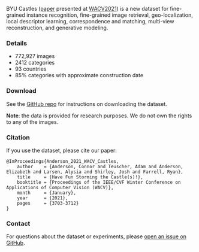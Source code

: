 BYU Castles ([paper](https://openaccess.thecvf.com/content/WACV2021/html/Anderson_Have_Fun_Storming_the_Castles_WACV_2021_paper.html) presented at [WACV2021](http://wacv2021.thecvf.com/home)) is a new dataset for fine-grained instance recognition, fine-grained image retrieval, geo-localization, local descriptor learning, correspondence and matching, multi-view reconstruction, and generative modeling.

### Details

- 772,927 images
- 2412 categories
- 93 countries
- 85% categories with approximate construction date

### Download

See the [GitHub repo](https://github.com/byu-vision/castles#download) for instructions on downloading the dataset.

**Note**: the data is provided for research purposes. We do not own the rights to any of the images.

### Citation

If you use the dataset, please cite our paper:
```
@InProceedings{Anderson_2021_WACV_Castles,
    author    = {Anderson, Connor and Teuscher, Adam and Anderson, Elizabeth and Larsen, Alysia and Shirley, Josh and Farrell, Ryan},
    title     = {Have Fun Storming the Castle(s)!},
    booktitle = {Proceedings of the IEEE/CVF Winter Conference on Applications of Computer Vision (WACV)},
    month     = {January},
    year      = {2021},
    pages     = {3703-3712}
}
```

### Contact

For questions about the dataset or experiments, please [open an issue on GitHub](https://github.com/byu-vision/castles/issues).
